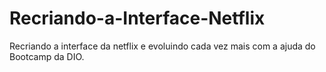 # Recriando-a-Interface-Netflix
Recriando a interface da netflix e evoluindo cada vez mais com a ajuda do Bootcamp da DIO.

